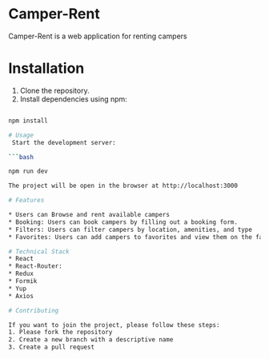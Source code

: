 # Camper-Rent

  Camper-Rent is a web application for renting campers

# Installation

1. Clone the repository.
2. Install dependencies using npm:
```bash

npm install

# Usage 
 Start the development server:

```bash

npm run dev

The project will be open in the browser at http://localhost:3000 

# Features

* Users can Browse and rent available campers
* Booking: Users can book campers by filling out a booking form.
* Filters: Users can filter campers by location, amenities, and type
* Favorites: Users can add campers to favorites and view them on the favorites page.

# Technical Stack
* React
* React-Router:
* Redux
* Formik
* Yup
* Axios

# Contributing

If you want to join the project, please follow these steps:
1. Please fork the repository
2. Create a new branch with a descriptive name
3. Сreate a pull request
